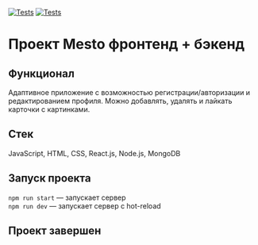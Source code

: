 [![Tests](../../actions/workflows/tests-13-sprint.yml/badge.svg)](../../actions/workflows/tests-13-sprint.yml) [![Tests](../../actions/workflows/tests-14-sprint.yml/badge.svg)](../../actions/workflows/tests-14-sprint.yml)

# Проект Mesto фронтенд + бэкенд

## Функционал
Адаптивное приложение с возможностью регистрации/авторизации и редактированием профиля. Можно добавлять, удалять и лайкать карточки с картинками.

## Стек
JavaScript, HTML, CSS, React.js, Node.js, MongoDB

## Запуск проекта

`npm run start` — запускает сервер   
`npm run dev` — запускает сервер с hot-reload

## Проект завершен
